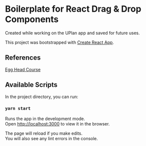 # Boilerplate for React Drag & Drop Components

Created while working on the UPlan app and saved for future uses. 

This project was bootstrapped with [Create React App](https://github.com/facebook/create-react-app).

## References
[Egg Head Course](https://egghead.io/lessons/react-create-and-style-a-list-of-data-with-react)
## Available Scripts

In the project directory, you can run:

### `yarn start`

Runs the app in the development mode.<br />
Open [http://localhost:3000](http://localhost:3000) to view it in the browser.

The page will reload if you make edits.<br />
You will also see any lint errors in the console.

